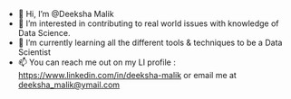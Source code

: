 - 👋 Hi, I’m @Deeksha Malik
- 👀 I’m interested in contributing to real world issues with knowledge of Data Science.
- 🌱 I’m currently learning all the different tools & techniques to be a Data Scientist
- 📫 You can reach me out on my LI profile : https://www.linkedin.com/in/deeksha-malik or email me at deeksha_malik@ymail.com
<!---
DeekshaM08/DeekshaM08 is a ✨ special ✨ repository because its `README.md` (this file) appears on your GitHub profile.
You can click the Preview link to take a look at your changes.
--->
